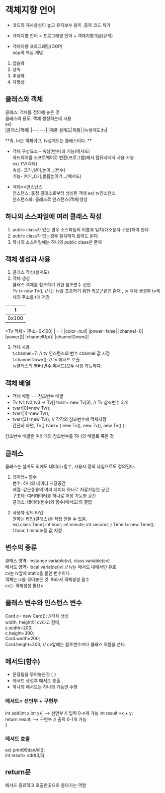 # 객체지향 언어
- 코드의 재사용성이 높고 유지보수 용이 ,중복 코드 제거  
- 객체지향 언어 = 프로그래밍 언어 + 객체지향개념(규칙)  

- 객체지향 프로그래밍(OOP)  
oop의 핵심 개념  
 1. 캡슐화  
 2. 상속  
 3. 추상화  
 4. 다형성  

## 클래스와 객체
 클래스: 객체를 정의해 놓은 것  
 클래스의 용도: 객체 생성하는데 사용  
ex)  
|클래스|객체|
|---|---|
|제품 설계도|제품|
|tv설계도|tv|  

**즉, tv는 객체이고, tv설계도는 클래스이다. ** 

- 객체 구성요소 - 속성(변수)과 기능(메서드)  
하드웨어를 소프트웨어로 변환(프로그램)해서 컴퓨터에서 사용 가능  
ex) TV(객체)  
속성- 크기,길이,높이...(변수)  
기능- 켜기,끄기,볼륨높이기...(메서드)  

- 객체==인스턴스  
인스턴스: 틀정 클래스로부터 생성된 객체 ex) tv인스턴스  
인스턴스화: 클래스로  인스턴스(객체)생성  

## 하나의 소스파일에 여러 클래스 작성
1. public class가 있는 경우 소스파일의 이름과 일치(대소문자 구분)해야 한다.  
2. public class가 없는경우 일치하지 않아도 된다.  
3. 하나의 소스파일에는 하나의 public class만 존재  

## 객체 생성과 사용  
1. 클래스 작성(설계도)  
2. 객체 생성  
  클래스 객체를 참조하기 위한 참조변수 선언  
  Tv t= new Tv();   // t는 tv를 조종하기 위한 리모콘같은 존재  , tv 객체 생성후 tv객체의 주소를 t에 저장   
  
|t|
|----|
|0x100|   
 
<Tv 객체>
|주소=0x100|
|---|
|color=null|
|power=false|
|channel=0|
|power()|
|channelUp()|
|channelDown()|  
  
3. 객체 사용  
t.channel=7; // tv 인스턴스의 변수 channel 값 지정   
t.channelDown();   // tv 메서드 호출  
tv클래스의 멤버(변수,메서드)모두 사용 가능하다.  


## 객체 배열
- 객체 배열 == 참조변수 배열  
- Tv tv1,tv2,tv3  -> Tv[] tvarr= new Tv[3];  // Tv 참조변수 3개  
- tvarr[0]=new Tv();
- tvarr[1]=new Tv();
- tvarr[2]=new Tv();   // 각각의 참조변수에 객체지정   
간단히 하면,  Tv[] tvarr= { new Tv(), new Tv(), new Tv() };   

참조변수 배열은 여러개의 참조변수를 하나의 배열로 묶은 것  

## 클래스 
클래스는 설계도 외에도 데이터+함수, 사용자 정의 타입으로도 정의된다. 
1. 데이터+ 함수  
변수: 하나의 데이터 저장공간  
배열: 같은종류의 여러 데이터 하나로 저장가능한 공간  
구조체: 여러데이터를 하나로 저장 가능한 공간  
클래스: 데이터(변수)와 함수(메서드)의 결합   

2. 사용자 정의 타입  
원하는 타입(클래스)을 직접 만들 수 있음.  
ex) class Time{
        int hour;
        int minute;
        int second;
        }
Time t= new Time();  
t.hour, t.minute등 값 지정  

## 변수의 종류
클래스 영역- instance variable(iv), class variable(cv)  
메서드 영역- local variable(lv)   // lv는 메서드 내에서만 유효  
cv는 iv앞에 static을 붙인 변수이다.  
객체는 iv를 묶어놓은 것.  따라서  객체생성 필수  
cv는 객체생성 필요x  

## 클래스 변수와 인스턴스 변수
Card c= new Card();  //객체 생성  
width, height이 cv라고 할때,  
c.width=200;  
c.height=300;  
Card.width=200;  
Card.height=300;   // cv앞에는 참조변수보다 클래스 이름을 쓴다.  

## 메서드(함수)
- 문장들을 묶어놓은것 { }  
- 메서드 생성후 메서드 호출  
- 하나의 메서드는 하나의 기능만 수행  

### 메서드= 선언부 + 구현부  
int add(int x,int y){   --> 선언부   // 입력 0-n개 가능
     int result =x + y;  
     return result;     --> 구현부    // 출력 0-1개 가능  
    }
 
### 메서드 호출  
ex) print99danAll();  
int result= add(3,5);  

## return문
메서드 종료하고 호출한곳으로 돌아가는 역할  










